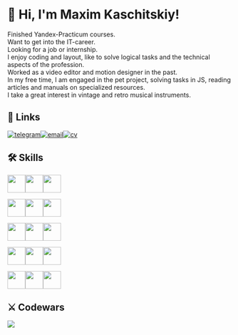 # 👋 Hi, I'm Maxim Kaschitskiy!

Finished Yandex-Practicum courses.  
Want to get into the IT-career.  
Looking for a job or internship.  
I enjoy coding and layout, like to solve logical tasks and the technical aspects of the profession.  
Worked as a video editor and motion designer in the past.  
In my free time, I am engaged in the pet project, solving tasks in JS, reading articles and manuals on specialized resources.  
I take a great interest in vintage and retro musical instruments.  

## 🔗 Links
[![telegram](https://img.shields.io/badge/Telegram-grey?style=for-the-badge&logo=telegram)](https://t.me/maximkaschitskiy)[![email](https://img.shields.io/badge/Email-dimgrey?style=for-the-badge)](mailto:maxim.kaschitskiy@yandex.ru)[![cv](https://img.shields.io/badge/Full_CV-grey?style=for-the-badge)](http://cvmkr.com/u8RkN)

## 🛠 Skills
<img height="40px" src="https://cdn.jsdelivr.net/gh/devicons/devicon/icons/html5/html5-original.svg" /><img height="40px" src="https://cdn.jsdelivr.net/gh/devicons/devicon/icons/css3/css3-original.svg" /><img height="40px" src="https://cdn.jsdelivr.net/gh/devicons/devicon/icons/javascript/javascript-original.svg" />

<img height="40px" src="https://cdn.jsdelivr.net/gh/devicons/devicon/icons/react/react-original-wordmark.svg" /><img height="40px" src="https://cdn.jsdelivr.net/gh/devicons/devicon/icons/nextjs/nextjs-original-wordmark.svg" /><img height="40px" src="https://cdn.jsdelivr.net/gh/devicons/devicon/icons/materialui/materialui-original.svg" />    

<img height="40px" src="https://cdn.jsdelivr.net/gh/devicons/devicon/icons/nodejs/nodejs-original-wordmark.svg" /><img height="40px" src="https://cdn.jsdelivr.net/gh/devicons/devicon/icons/express/express-original-wordmark.svg" /><img height="40px" src="https://cdn.jsdelivr.net/gh/devicons/devicon/icons/mongodb/mongodb-original-wordmark.svg" />

<img height="40px" src="https://cdn.jsdelivr.net/gh/devicons/devicon/icons/git/git-original-wordmark.svg" /><img height="40px" src="https://cdn.jsdelivr.net/gh/devicons/devicon/icons/ubuntu/ubuntu-plain-wordmark.svg" /><img height="40px" src="https://cdn.jsdelivr.net/gh/devicons/devicon/icons/nginx/nginx-original.svg" />
          
<img height="40px" src="https://cdn.jsdelivr.net/gh/devicons/devicon/icons/photoshop/photoshop-plain.svg" /><img height="40px" src="https://cdn.jsdelivr.net/gh/devicons/devicon/icons/aftereffects/aftereffects-original.svg" /><img height="40px" src="https://cdn.jsdelivr.net/gh/devicons/devicon/icons/premierepro/premierepro-original.svg" />

## ⚔️ Codewars
<img src="https://www.codewars.com/users/maximKaschitskiy/badges/large" />
